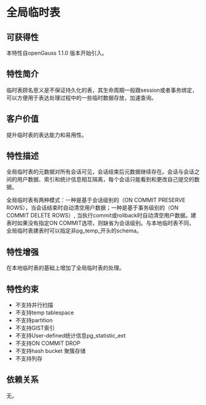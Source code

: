 # 全局临时表

## 可获得性<a name="section5309649"></a>

本特性自openGauss 1.1.0 版本开始引入。

## 特性简介<a name="section47786844"></a>

临时表顾名思义是不保证持久化的表，其生命周期一般跟session或者事务绑定，可以方便用于表达处理过程中的一些临时数据存放，加速查询。

## 客户价值<a name="section27428414"></a>

提升临时表的表达能力和易用性。

## 特性描述<a name="section45529136"></a>

全局临时表的元数据对所有会话可见，会话结束后元数据继续存在。会话与会话之间的用户数据、索引和统计信息相互隔离，每个会话只能看到和更改自己提交的数据。

全局临时表有两种模式：一种是基于会话级别的（ON COMMIT PRESERVE ROWS），当会话结束时自动清空用户数据；一种是基于事务级别的（ON COMMIT DELETE ROWS）, 当执行commit或rollback时自动清空用户数据。建表时如果没有指定ON COMMIT选项，则缺省为会话级别。与本地临时表不同，全局临时表建表时可以指定非pg\_temp\_开头的schema。

## 特性增强<a name="section7109043"></a>

在本地临时表的基础上增加了全局临时表的处理。

## 特性约束<a name="section06531946143616"></a>

-   不支持并行扫描
-   不支持temp tablespace
-   不支持partition
-   不支持GIST索引
-   不支持User-defined统计信息pg\_statistic\_ext
-   不支持ON COMMIT DROP
-   不支持hash bucket 聚簇存储
-   不支持列存

## 依赖关系<a name="section63981393"></a>

无。

